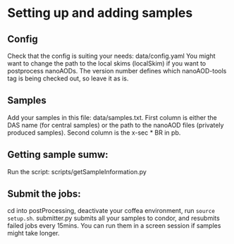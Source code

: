 # Setting up and adding samples

## Config
Check that the config is suiting your needs: data/config.yaml
You might want to change the path to the local skims (localSkim) if you want to postprocess nanoAODs.
The version number defines which nanoAOD-tools tag is being checked out, so leave it as is.

## Samples
Add your samples in this file: data/samples.txt.
First column is either the DAS name (for central samples) or the path to the nanoAOD files (privately produced samples).
Second column is the x-sec * BR in pb.

## Getting sample sumw:
Run the script: scripts/getSampleInformation.py

## Submit the jobs:
cd into postProcessing, deactivate your coffea environment, run `source setup.sh`.
submitter.py submits all your samples to condor, and resubmits failed jobs every 15mins.
You can run them in a screen session if samples might take longer.
